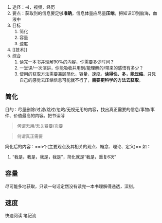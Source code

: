 1. 途径：书，视频，经历
2. 要点：获取到的信息要足够**准确**，信息体量应尽量**压缩**。把知识印到脑海，血液中
3. 目标
	1. 简化
	2. 容量
	3. 速度
4. [[技术]]
5. 综合
	1. 读完一本书并理解90%的内容，你需要多少时间？
	2. 一堂课/一次演讲，你能吸收并用到/能理解的/带来的感悟有多少？
	3. 使用的获取方法需要兼顾简化，容量，速度。**读得快、多，能压缩**。只凭自己的感觉去压缩信息可能就不行了，**需要更科学的方法去获取**。

## 简化
目的：尽量删除/过滤/跳过/忽略/无视无用的内容，找出真正需要的信息/事物/事件、价值最高的内容。把书读薄

>何谓无用/无关紧要/次要

>何谓真正需要

简化后的内容：==n个(主要观点及其相关的观点、概念、理论、定义)==
如：
1. “我是，我是，我是，我是”，简化就是“我是，重复6次”

## 容量
尽可能多地获取，只读一句话定然没有读完一本书理解得通透，深刻。

## 速度
快速阅读
笔记流
